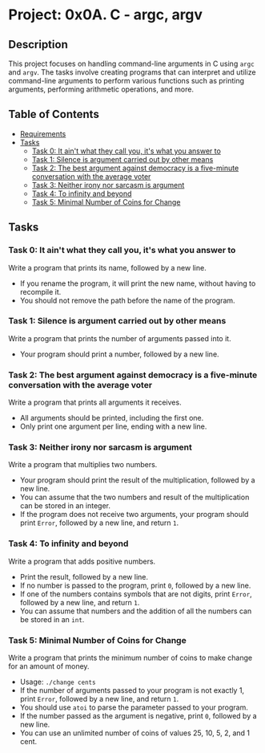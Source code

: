 # Project: 0x0A. C - argc, argv

## Description

This project focuses on handling command-line arguments in C using `argc` and `argv`. The tasks involve creating programs that can interpret and utilize command-line arguments to perform various functions such as printing arguments, performing arithmetic operations, and more.

## Table of Contents

- [Requirements](#requirements)
- [Tasks](#tasks)
  - [Task 0: It ain't what they call you, it's what you answer to](#task-0-it-aint-what-they-call-you-its-what-you-answer-to)
  - [Task 1: Silence is argument carried out by other means](#task-1-silence-is-argument-carried-out-by-other-means)
  - [Task 2: The best argument against democracy is a five-minute conversation with the average voter](#task-2-the-best-argument-against-democracy-is-a-five-minute-conversation-with-the-average-voter)
  - [Task 3: Neither irony nor sarcasm is argument](#task-3-neither-irony-nor-sarcasm-is-argument)
  - [Task 4: To infinity and beyond](#task-4-to-infinity-and-beyond)
  - [Task 5: Minimal Number of Coins for Change](#task-5-minimal-number-of-coins-for-change)

## Tasks

### Task 0: It ain't what they call you, it's what you answer to

Write a program that prints its name, followed by a new line.

- If you rename the program, it will print the new name, without having to recompile it.
- You should not remove the path before the name of the program.

### Task 1: Silence is argument carried out by other means

Write a program that prints the number of arguments passed into it.

- Your program should print a number, followed by a new line.

### Task 2: The best argument against democracy is a five-minute conversation with the average voter

Write a program that prints all arguments it receives.

- All arguments should be printed, including the first one.
- Only print one argument per line, ending with a new line.

### Task 3: Neither irony nor sarcasm is argument

Write a program that multiplies two numbers.

- Your program should print the result of the multiplication, followed by a new line.
- You can assume that the two numbers and result of the multiplication can be stored in an integer.
- If the program does not receive two arguments, your program should print `Error`, followed by a new line, and return `1`.

### Task 4: To infinity and beyond

Write a program that adds positive numbers.

- Print the result, followed by a new line.
- If no number is passed to the program, print `0`, followed by a new line.
- If one of the numbers contains symbols that are not digits, print `Error`, followed by a new line, and return `1`.
- You can assume that numbers and the addition of all the numbers can be stored in an `int`.

### Task 5: Minimal Number of Coins for Change

Write a program that prints the minimum number of coins to make change for an amount of money.

- Usage: `./change cents`
- If the number of arguments passed to your program is not exactly 1, print `Error`, followed by a new line, and return `1`.
- You should use `atoi` to parse the parameter passed to your program.
- If the number passed as the argument is negative, print `0`, followed by a new line.
- You can use an unlimited number of coins of values 25, 10, 5, 2, and 1 cent.
